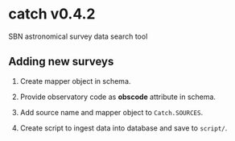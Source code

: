 # catch v0.4.2
SBN astronomical survey data search tool 

## Adding new surveys

1. Create mapper object in schema.

1. Provide observatory code as __obscode__ attribute in schema.

1. Add source name and mapper object to `Catch.SOURCES`.

1. Create script to ingest data into database and save to `script/`.
